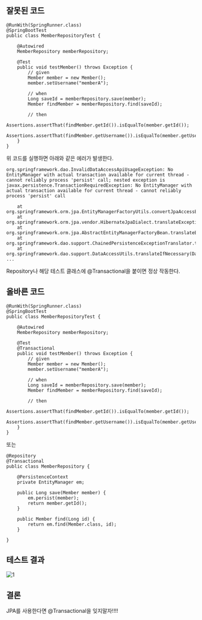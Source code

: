 ## 잘못된 코드
```
@RunWith(SpringRunner.class)
@SpringBootTest
public class MemberRepositoryTest {

    @Autowired
    MemberRepository memberRepository;

    @Test
    public void testMember() throws Exception {
        // given
        Member member = new Member();
        member.setUsername("memberA");

        // when
        Long saveId = memberRepository.save(member);
        Member findMember = memberRepository.find(saveId);

        // then
        Assertions.assertThat(findMember.getId()).isEqualTo(member.getId());
        Assertions.assertThat(findMember.getUsername()).isEqualTo(member.getUsername());
    }
}
```

위 코드를 실행하면 아래와 같은 에러가 발생한다.
```
org.springframework.dao.InvalidDataAccessApiUsageException: No EntityManager with actual transaction available for current thread - cannot reliably process 'persist' call; nested exception is javax.persistence.TransactionRequiredException: No EntityManager with actual transaction available for current thread - cannot reliably process 'persist' call

	at org.springframework.orm.jpa.EntityManagerFactoryUtils.convertJpaAccessExceptionIfPossible(EntityManagerFactoryUtils.java:403)
	at org.springframework.orm.jpa.vendor.HibernateJpaDialect.translateExceptionIfPossible(HibernateJpaDialect.java:235)
	at org.springframework.orm.jpa.AbstractEntityManagerFactoryBean.translateExceptionIfPossible(AbstractEntityManagerFactoryBean.java:551)
	at org.springframework.dao.support.ChainedPersistenceExceptionTranslator.translateExceptionIfPossible(ChainedPersistenceExceptionTranslator.java:61)
	at org.springframework.dao.support.DataAccessUtils.translateIfNecessary(DataAccessUtils.java:242)
...
```

Repository나 해당 테스트 클래스에 @Transactional을 붙이면 정상 작동한다.
## 올바른 코드
```
@RunWith(SpringRunner.class)
@SpringBootTest
public class MemberRepositoryTest {

    @Autowired
    MemberRepository memberRepository;

    @Test
    @Transactional
    public void testMember() throws Exception {
        // given
        Member member = new Member();
        member.setUsername("memberA");

        // when
        Long saveId = memberRepository.save(member);
        Member findMember = memberRepository.find(saveId);

        // then
        Assertions.assertThat(findMember.getId()).isEqualTo(member.getId());
        Assertions.assertThat(findMember.getUsername()).isEqualTo(member.getUsername());
    }
}
```
또는
```
@Repository
@Transactional
public class MemberRepository {

    @PersistenceContext
    private EntityManager em;

    public Long save(Member member) {
        em.persist(member);
        return member.getId();
    }

    public Member find(Long id) {
        return em.find(Member.class, id);
    }

}
```

## 테스트 결과
![1](https://raw.githubusercontent.com/smpark1020/tistory/master/JPA/EntityManager%EB%A5%BC%20%EC%82%AC%EC%9A%A9%ED%95%A0%EB%95%8C%EB%8A%94%20%EB%B0%98%EB%93%9C%EC%8B%9C%20%40Transactional%EC%9D%B4%20%EC%9E%88%EC%96%B4%EC%95%BC%20%ED%95%9C%EB%8B%A4/1.PNG)

## 결론
JPA를 사용한다면 @Transactional을 잊지말자!!!!